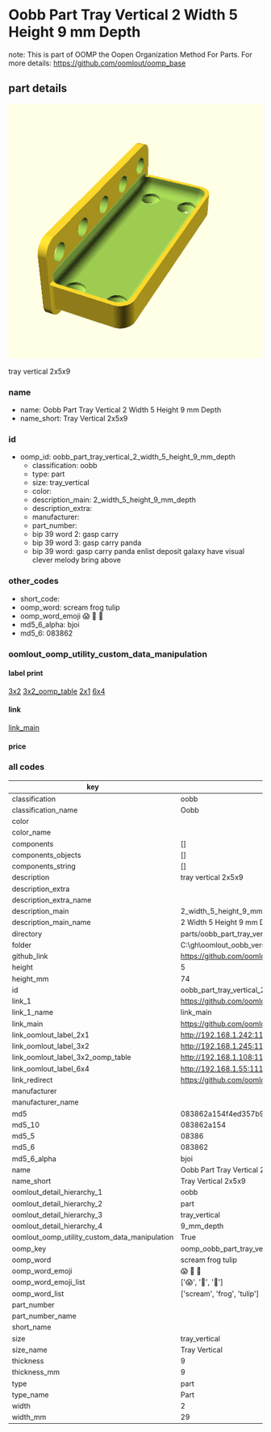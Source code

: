 # Oobb Part Tray Vertical 2 Width 5 Height 9 mm Depth  

note: This is part of OOMP the Oopen Organization Method For Parts. For more details: https://github.com/oomlout/oomp_base

##  part details
  

[![](3dpr.png)](3dpr.png)

tray vertical 2x5x9



### name
* name: Oobb Part Tray Vertical 2 Width 5 Height 9 mm Depth
* name_short: Tray Vertical 2x5x9 
### id
* oomp_id: oobb_part_tray_vertical_2_width_5_height_9_mm_depth
  * classification: oobb
  * type: part
  * size: tray_vertical
  * color: 
  * description_main: 2_width_5_height_9_mm_depth
  * description_extra: 
  * manufacturer: 
  * part_number: 
  * bip 39 word 2: gasp carry
  * bip 39 word 3: gasp carry panda
  * bip 39 word: gasp carry panda enlist deposit galaxy have visual clever melody bring above

### other_codes
* short_code: 
* oomp_word: scream frog tulip
* oomp_word_emoji :scream: :frog: :tulip:
* md5_6_alpha: bjoi
* md5_6: 083862






### oomlout_oomp_utility_custom_data_manipulation
#### label print
[3x2](http://192.168.1.245:1112/?label=oomp%20bjoi)
[3x2_oomp_table](http://192.168.1.108:1112/?label=oomp%20bjoi)
[2x1](http://192.168.1.242:1112/?label=oomp%20bjoi)
[6x4](http://192.168.1.55:1112/?label=oomp%20bjoi)    

#### link

[link_main](https://github.com/oomlout/oomlout_oobb_version_4_generated_parts/tree/main/navigation_oomp/oobb/part/tray_vertical/2_width_5_height_9_mm_depth/part)                              

#### price







### all codes 
| key | value |  
| --- | --- |  
| classification | oobb |  
| classification_name | Oobb |  
| color |  |  
| color_name |  |  
| components | [] |  
| components_objects | [] |  
| components_string | [] |  
| description | tray vertical 2x5x9 |  
| description_extra |  |  
| description_extra_name |  |  
| description_main | 2_width_5_height_9_mm_depth |  
| description_main_name | 2 Width 5 Height 9 mm Depth |  
| directory | parts/oobb_part_tray_vertical_2_width_5_height_9_mm_depth |  
| folder | C:\gh\oomlout_oobb_version_4_generated_parts\parts\oobb_part_tray_vertical_2_width_5_height_9_mm_depth |  
| github_link | https://github.com/oomlout/oomlout_oomp_part_src/tree/main/parts/oobb_part_tray_vertical_2_width_5_height_9_mm_depth |  
| height | 5 |  
| height_mm | 74 |  
| id | oobb_part_tray_vertical_2_width_5_height_9_mm_depth |  
| link_1 | https://github.com/oomlout/oomlout_oobb_version_4_generated_parts/tree/main/navigation_oomp/oobb/part/tray_vertical/2_width_5_height_9_mm_depth/part |  
| link_1_name | link_main |  
| link_main | https://github.com/oomlout/oomlout_oobb_version_4_generated_parts/tree/main/navigation_oomp/oobb/part/tray_vertical/2_width_5_height_9_mm_depth/part |  
| link_oomlout_label_2x1 | http://192.168.1.242:1112/?label=oomp%20bjoi |  
| link_oomlout_label_3x2 | http://192.168.1.245:1112/?label=oomp%20bjoi |  
| link_oomlout_label_3x2_oomp_table | http://192.168.1.108:1112/?label=oomp%20bjoi |  
| link_oomlout_label_6x4 | http://192.168.1.55:1112/?label=oomp%20bjoi |  
| link_redirect | https://github.com/oomlout/oomlout_oobb_version_4_generated_parts/tree/main/parts/oobb_tray_vertical_02_05_09 |  
| manufacturer |  |  
| manufacturer_name |  |  
| md5 | 083862a154f4ed357b9d84ad3ec8bb01 |  
| md5_10 | 083862a154 |  
| md5_5 | 08386 |  
| md5_6 | 083862 |  
| md5_6_alpha | bjoi |  
| name | Oobb Part Tray Vertical 2 Width 5 Height 9 mm Depth |  
| name_short | Tray Vertical 2x5x9  |  
| oomlout_detail_hierarchy_1 | oobb |  
| oomlout_detail_hierarchy_2 | part |  
| oomlout_detail_hierarchy_3 | tray_vertical |  
| oomlout_detail_hierarchy_4 | 9_mm_depth |  
| oomlout_oomp_utility_custom_data_manipulation | True |  
| oomp_key | oomp_oobb_part_tray_vertical_2_width_5_height_9_mm_depth |  
| oomp_word | scream frog tulip |  
| oomp_word_emoji | :scream: :frog: :tulip: |  
| oomp_word_emoji_list | [':scream:', ':frog:', ':tulip:'] |  
| oomp_word_list | ['scream', 'frog', 'tulip'] |  
| part_number |  |  
| part_number_name |  |  
| short_name |  |  
| size | tray_vertical |  
| size_name | Tray Vertical |  
| thickness | 9 |  
| thickness_mm | 9 |  
| type | part |  
| type_name | Part |  
| width | 2 |  
| width_mm | 29 |  
